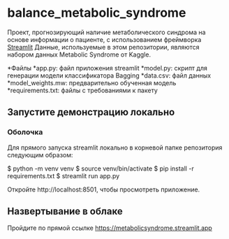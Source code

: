 # balance_metabolic_syndrome
Проект, прогнозирующий наличие метаболического синдрома на основе информации о пациенте, с использованием фреймворка [Streamlit](https://streamlit.io)
Данные, используемые в этом репозитории, являются набором данных Metabolic Syndrome от Kaggle.

*Файлы
   *app.py: файл приложения streamlit
   *model.py: скрипт для генерации модели классификатора Bagging
   *data.csv: файл данных 
   *model_weights.mw: предварительно обученная модель
   *requirements.txt: файлы с требованиями к пакету

## Запустите демонстрацию локально

### Оболочка
Для прямого запуска streamlit локально в корневой папке репозитория следующим образом:

$ python -m venv venv
$ source venv/bin/activate
$ pip install -r requirements.txt
$ streamlit run app.py

Откройте http://localhost:8501, чтобы просмотреть приложение.

## Hазвертывание в облаке

Пройдите по прямой ссылке https://metabolicsyndrome.streamlit.app
